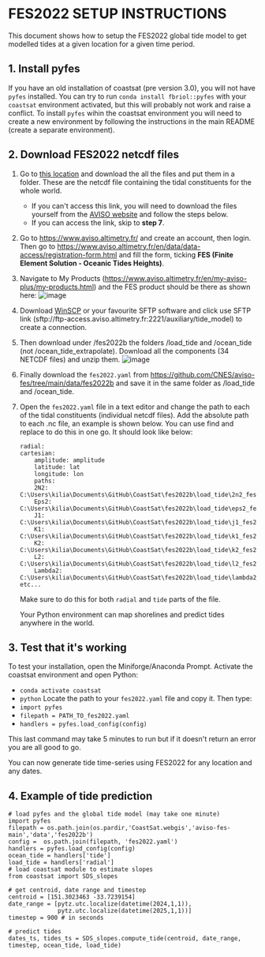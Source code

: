 # FES2022 SETUP INSTRUCTIONS

This document shows how to setup the FES2022 global tide model to get modelled tides at a given location for a given time period.

## 1. Install pyfes

If you have an old installation of coastsat (pre version 3.0), you will not have `pyfes` installed. You can try to run `conda install fbriol::pyfes` with your `coastsat` environment activated, but this will probably not work and raise a conflict. To install `pyfes` wihin the coastsat environment you will need to create a new environment by following the instructions in the main README (create a separate environment).

## 2. Download FES2022 netcdf files

1. Go to [this location](https://unsw-my.sharepoint.com/personal/z2273773_ad_unsw_edu_au/_layouts/15/onedrive.aspx?id=%2Fpersonal%2Fz2273773%5Fad%5Funsw%5Fedu%5Fau%2FDocuments%2FRESEARCH2%2FFES%202022%2Ffes2022b&ga=1) and download the all the files and put them in a folder. These are the netcdf file containing the tidal constituents for the whole world. 
    - If you can't access this link, you will need to download the files yourself from the [AVISO website](https://www.aviso.altimetry.fr/) and follow the steps below. 
    - If you can access the link, skip to **step 7**.

2. Go to https://www.aviso.altimetry.fr/ and create an account, then login. Then go to https://www.aviso.altimetry.fr/en/data/data-access/registration-form.html and fill the form, ticking **FES (Finite Element Solution - Oceanic Tides Heights)**.

3. Navigate to My Products (https://www.aviso.altimetry.fr/en/my-aviso-plus/my-products.html) and the FES product should be there as shown here: ![image](https://github.com/user-attachments/assets/88ffd3ea-ee91-4faa-96e2-fe8982290843)

4. Download [WinSCP](https://winscp.net/eng/download.php) or your favourite SFTP software and click use SFTP link (sftp://ftp-access.aviso.altimetry.fr:2221/auxiliary/tide_model) to create a connection.

5. Then download under /fes2022b the folders /load_tide and /ocean_tide (not /ocean_tide_extrapolate). Download all the components (34 NETCDF files) and unzip them. ![image](https://github.com/user-attachments/assets/39c00bf6-2949-4321-83ed-03b11a39c0b7)

6. Finally download the `fes2022.yaml` from https://github.com/CNES/aviso-fes/tree/main/data/fes2022b and save it in the same folder as /load_tide and /ocean_tide. 

7. Open the `fes2022.yaml` file in a text editor and change the path to each of the tidal constituents (individual netcdf files). Add the absolute path to each .nc file, an example is shown below. You can use find and replace to do this in one go. It should look like below:
    ```
    radial:
    cartesian:
        amplitude: amplitude
        latitude: lat
        longitude: lon
        paths:
        2N2: C:\Users\kilia\Documents\GitHub\CoastSat\fes2022b\load_tide\2n2_fes2022.nc
        Eps2: C:\Users\kilia\Documents\GitHub\CoastSat\fes2022b\load_tide\eps2_fes2022.nc
        J1: C:\Users\kilia\Documents\GitHub\CoastSat\fes2022b\load_tide\j1_fes2022.nc
        K1: C:\Users\kilia\Documents\GitHub\CoastSat\fes2022b\load_tide\k1_fes2022.nc
        K2: C:\Users\kilia\Documents\GitHub\CoastSat\fes2022b\load_tide\k2_fes2022.nc
        L2: C:\Users\kilia\Documents\GitHub\CoastSat\fes2022b\load_tide\l2_fes2022.nc
        Lambda2: C:\Users\kilia\Documents\GitHub\CoastSat\fes2022b\load_tide\lambda2_fes2022.nc
    etc...
    ```
    Make sure to do this for both `radial` and `tide` parts of the file.

    Your Python environment can map shorelines and predict tides anywhere in the world.

## 3. Test that it's working

To test your installation, open the Miniforge/Anaconda Prompt.
Activate the coastsat environment and open Python:
- `conda activate coastsat`
- `python`
Locate the path to your `fes2022.yaml` file and copy it. Then type:
- `import pyfes`
- `filepath = PATH_TO_fes2022.yaml`
- `handlers = pyfes.load_config(config)`

This last command may take 5 minutes to run but if it doesn't return an error you are all good to go.

You can now generate tide time-series using FES2022 for any location and any dates. 

## 4. Example of tide prediction
```
# load pyfes and the global tide model (may take one minute)
import pyfes
filepath = os.path.join(os.pardir,'CoastSat.webgis','aviso-fes-main','data','fes2022b')
config =  os.path.join(filepath, 'fes2022.yaml')
handlers = pyfes.load_config(config)
ocean_tide = handlers['tide']
load_tide = handlers['radial']
# load coastsat module to estimate slopes
from coastsat import SDS_slopes

# get centroid, date range and timestep
centroid = [151.3023463 -33.7239154]
date_range = [pytz.utc.localize(datetime(2024,1,1)),
              pytz.utc.localize(datetime(2025,1,1))]
timestep = 900 # in seconds

# predict tides
dates_ts, tides_ts = SDS_slopes.compute_tide(centroid, date_range, timestep, ocean_tide, load_tide)
```
